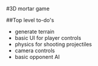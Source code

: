 #3D mortar game

##Top level to-do's

* generate terrain
* basic UI for player controls
* physics for shooting projectiles
* camera controls
* basic opponent AI
